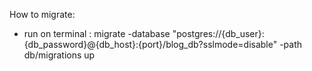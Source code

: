 How to migrate:
- run on terminal : 
migrate -database "postgres://{db_user}:{db_password}@{db_host}:{port}/blog_db?sslmode=disable" -path db/migrations up